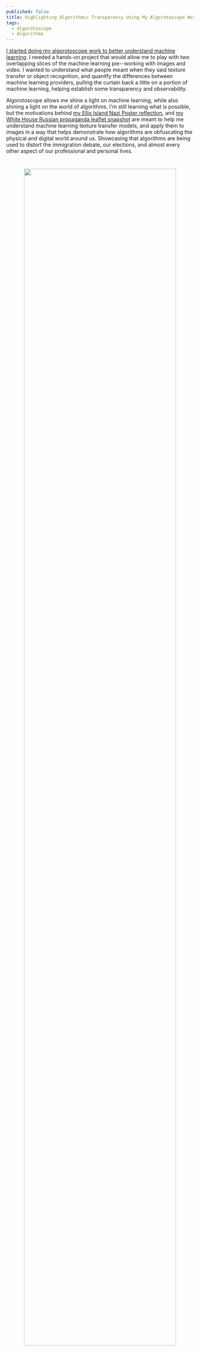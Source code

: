```yaml
---
published: false
title: Highlighting Algorithmic Transparency Using My Algorotoscope Work
tags:
  - Algorotoscope
  - Algorithms
---
```

[I started doing my algorotoscope work to better understand machine learning](http://algorithmic.rotoscope.work/updates/ "Algorithmic Rotoscope"). I needed a hands-on project that would allow me to play with two overlapping slices of the machine learning pie--working with images and video. I wanted to understand what people meant when they said texture transfer or object recognition, and quanitfy the differences between machine learning providers, pulling the curtain back a little on a portion of machine learning, helping establish some transparency and observability.

Algorotoscope allows me shine a light on machine learning, while also shining a light on the world of algorithms. I'm still learning what is possible, but the motivations behind [my Ellis Island Nazi Poster reflection](http://algorithmic.rotoscope.work/2017/02/06/algorithmic-reflections-on-the-immigration-debate/), and [my White House Russian propaganda leaflet snapshot](http://algorithmic.rotoscope.work/2017/02/14/the-russian-propaganda-distortion-field-around-the-white-house/) are meant to help me understand machine learning texture transfer models, and apply them to images in a way that helps demonstrate how algorithms are obfuscating the physical and digital world around us. Showcasing that algorithms are being used to distort the immigration debate, our elections, and almost every other aspect of our professional and personal lives. 
<p align="center"><img src="https://s3.amazonaws.com/kinlane-productions/algorotoscope/stories/crypto-machine-bletchley_copper_circuit.png" width="90%" style="padding: 25px;"></p>
I understand technology by using it. Black box algorithms seem to be indistiguishable from magic for many folks, while they scare the hell out of me. Not because they contain magic, but becuase they contain exploitation, bias, corruption, privacy, and security nightmares. It is important to me that we understand the levers, knobs, dials, and gears behind algorithms. I am looking to use my algorotscope work help reduce the distortion field that often surrounds algorithms, and how their various incarnations are being marketed. I want my readers to understand that nothing they read, no image they see, or video they watch is free of algorithmic influence, and that algorithms are making the decision about what you see, as well as what we do not see.

Algorotscope is all about using machine learning to help us visualize the impact that algorithms are making on our world. I have no idea where the work is headed, except that I will keep working to generate relevant machine learning models trained on relevant images, then experiment with the application of these models as filters on images and video in a way that tells a story about how algorithms are distorting our world, and shifting how we view things both on and offline. I'm looking to move my [API Evangelist storytelling to use 100% algorotscope images](http://apievangelist.com), as I keep scratching the surface of how algorithms are invading our lives via the web, devices, and everyday objects.
